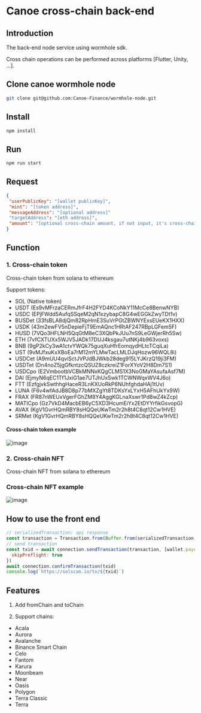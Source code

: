 # Canoe cross-chain back-end

## Introduction

The back-end node service using wormhole sdk.

Cross chain operations can be performed across platforms [Flutter, Unity, ...].

## Clone canoe wormhole node

```bash
git clone git@github.com:Canoe-Finance/wormhole-node.git
```

## Install

```bash
npm install
```

## Run

```bash
npm run start
```

## Request

```json
{
 "userPublicKey": "[wallet publicKey]",
 "mint": "[token address]",
 "messageAddress": "[optional address]"
 "targetAddress": "[eth address]",
 "amount": "[optional cross-chain amount, if not input, it's cross-chain NFT]"
}
```

## Function

### 1. Cross-chain token

Cross-chain token from solana to ethereum

Support tokens:

- SOL (Native token)
- USDT (Es9vMFrzaCERmJfrF4H2FYD4KCoNkY11McCe8BenwNYB)
- USDC (EPjFWdd5AufqSSqeM2qN1xzybapC8G4wEGGkZwyTDt1v)
- BUSDet (33fsBLA8djQm82RpHmE3SuVrPGtZBWNYExsEUeKX1HXX)
- USDK (43m2ewFV5nDepieFjT9EmAQnc1HRtAF247RBpLGFem5F)
- HUSD (7VQo3HFLNH5QqGtM8eC3XQbPkJUu7nS9LeGWjerRh5Sw)
- ETH (7vfCXTUXx5WJV5JADk17DUJ4ksgau7utNKj4b963voxs)
- BNB (9gP2kCy3wA1ctvYWQk75guqXuHfrEomqydHLtcTCqiLa)
- UST (9vMJfxuKxXBoEa7rM12mYLMwTacLMLDJqHozw96WQL8i)
- USDCet (A9mUU4qviSctJVPJdBJWkb28deg915LYJKrzQ19ji3FM)
- USDTet (Dn4noZ5jgGfkntzcQSUZ8czkreiZ1ForXYoV2H8Dm7S1)
- USDCpo (E2VmbootbVCBkMNNxKQgCLMS1X3NoGMaYAsufaAsf7M)
- DAI (EjmyN6qEC1Tf1JxiG1ae7UTJhUxSwk1TCWNWqxWV4J6o)
- FTT (EzfgjvkSwthhgHaceR3LnKXUoRkP6NUhfghdaHAj1tUv)
- LUNA (F6v4wfAdJB8D8p77bMXZgYt8TDKsYxLYxH5AFhUkYx9W)
- FRAX (FR87nWEUxVgerFGhZM8Y4AggKGLnaXswr1Pd8wZ4kZcp)
- MATICpo (Gz7VkD4MacbEB6yC5XD3HcumEiYx2EtDYYrfikGsvopG)
- AVAX (KgV1GvrHQmRBY8sHQQeUKwTm2r2h8t4C8qt12Cw1HVE)
- SRMet (KgV1GvrHQmRBY8sHQQeUKwTm2r2h8t4C8qt12Cw1HVE)

#### Cross-chain token example

![image](https://user-images.githubusercontent.com/13432688/190568712-0eca5f59-09cc-4e31-b1c0-5887a89a5cef.png)

### 2. Cross-chain NFT

Cross-chain NFT from solana to ethereum

### Cross-chain NFT example

![image](https://user-images.githubusercontent.com/13432688/193602553-6343956a-b940-49aa-9f7f-e03c4d234c1a.png)

## How to use the front end

```js
// serializedTransaction: api response
const transaction = Transaction.from(Buffer.from(serializedTransaction, 'base64'))
// send transaction
const txid = await connection.sendTransaction(transaction, [wallet.payer], {
  skipPreflight: true
})
await connection.confirmTransaction(txid)
console.log(`https://solscan.io/tx/${txid}`)
```

## Features

1. Add fromChain and toChain

2. Support chains:

- Acala
- Aurora
- Avalanche
- Binance Smart Chain
- Celo
- Fantom
- Karura
- Moonbeam
- Near
- Oasis
- Polygon
- Terra Classic
- Terra
